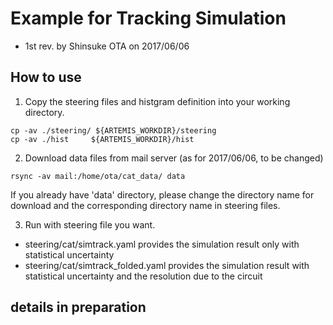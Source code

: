 # Example for Tracking Simulation 
* 1st rev. by Shinsuke OTA on 2017/06/06 

## How to use
1. Copy the steering files and histgram definition into your working directory.
```
cp -av ./steering/ ${ARTEMIS_WORKDIR}/steering
cp -av ./hist     ${ARTEMIS_WORKDIR}/hist
```

2. Download data files from mail server (as for 2017/06/06, to be changed)
```
rsync -av mail:/home/ota/cat_data/ data
```

If you already have 'data' directory, please change the directory name
for download and the corresponding directory name in steering files.

3. Run with steering file you want.

* steering/cat/simtrack.yaml provides the simulation result only with statistical uncertainty
* steering/cat/simtrack_folded.yaml provides the simulation result with statistical uncertainty and the resolution due to the circuit


## details in preparation

